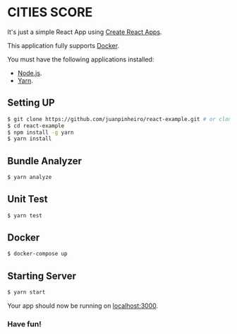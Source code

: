 # CITIES SCORE

It's just a simple React App using [Create React Apps](https://github.com/facebook/create-react-app).

This application fully supports [Docker](https://www.docker.com/).

You must have the following applications installed:
- [Node.js](https://nodejs.org/en/download/).
- [Yarn](https://yarnpkg.com/lang/en/).

## Setting UP

```sh
$ git clone https://github.com/juanpinheiro/react-example.git # or clone your own fork
$ cd react-example
$ npm install -g yarn
$ yarn install
```

## Bundle Analyzer
```sh
$ yarn analyze
```

## Unit Test
```sh
$ yarn test
```

## Docker
```sh
$ docker-compose up
```

## Starting Server
```sh
$ yarn start
```
Your app should now be running on [localhost:3000](http://localhost:3000/).

### Have fun!